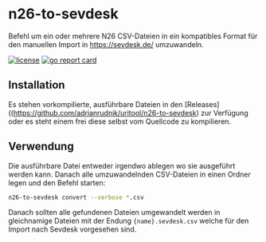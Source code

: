 # n26-to-sevdesk

Befehl um ein oder mehrere N26 CSV-Dateien in ein kompatibles Format für den manuellen Import in https://sevdesk.de/ umzuwandeln.

[![license](https://img.shields.io/github/license/adrianrudnik/n26-to-sevdesk.svg)](https://github.com/adrianrudnik/n26-to-sevdesk/blob/master/LICENSE)
[![go report card](https://goreportcard.com/badge/github.com/adrianrudnik/n26-to-sevdesk)](https://goreportcard.com/report/github.com/adrianrudnik/n26-to-sevdesk)

## Installation

Es stehen vorkompilierte, ausführbare Dateien in den [Releases]((https://github.com/adrianrudnik/uritool/n26-to-sevdesk) zur Verfügung oder es steht einem frei diese selbst vom Quellcode zu kompilieren.

## Verwendung

Die ausführbare Datei entweder irgendwo ablegen wo sie ausgeführt werden kann. Danach alle umzuwandelnden CSV-Dateien in einen Ordner legen und den Befehl starten:

```sh
n26-to-sevdesk convert --verbose *.csv
```

Danach sollten alle gefundenen Dateien umgewandelt werden in gleichnamige Dateien mit der Endung `{name}.sevdesk.csv` welche für den Import nach Sevdesk vorgesehen sind.
